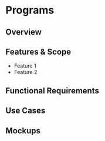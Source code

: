 # Programs

## Overview

## Features & Scope

* Feature 1
* Feature 2

## Functional Requirements



## Use Cases



## Mockups
